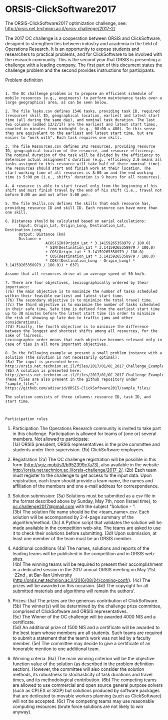 # ORSIS-ClickSoftware2017
The ORSIS-ClickSoftware2017 optimization challenge, see: 
http://orsis.net.technion.ac.il/orsis-challenge/2017-2/

The 2017 OC challenge is a cooperation between ORSIS and ClickSoftware, designed to strengthen ties between industry and academia in the field of Operations Research. It is an opportunity to expose students and researchers to practical problems, and for ClickSoftware to be involved with the research community. This is the second year that ORSIS is presenting a challenge with a leading company. 
The first part of this document states the challenge problem and the second provides instructions for participants.



Problem definition
~~~~~~~~~~~~~~~~~~

1. The OC challenge problem is to propose an efficient schedule of mobile resources (e.g., engineers) to perform maintenance tasks over a large geographical area, as can be seen below. 

2. The file Tasks.csv defines 1546 tasks, providing task ID, required (resource) skill ID, geographical location, earliest and latest start time (all during the same day), and nominal task duration. The last two columns (added 13/2/17) are the earliest and latest start times, counted in minutes from midnight (e.g., 08:00 = 480). In this sense they are equivalent to the earliest and latest start time, but are easier to "work with". Each task requires one skill. 

3. The file Resources.csv defines 242 resources, providing resource ID, geographical location of the resource, and resource efficiency. The nominal duration of the task will be divided by the efficiency to determine actual assignment’s duration (e.g., efficiency 2.0 means all tasks assigned to this resource will take half of their nominal time). The resources should start and finish work at their location. The start working time of all resources is 8:00 am and the end working time is 5:00 pm (i.e., shifts’ duration is 9 hours for all resources). 

4. A resource is able to start travel only from the beginning of his shift and must finish travel by the end of his shift (i.e., travel not before 8:00 am and not after 5:00 pm).

5. The file Skills.csv defines the skills that each resource has, providing resource ID and skill ID. Each resource can have more than one skill.

6. Distances should be calculated based on aerial calculations:
      Input: Origin_Lat, Origin_Long, Destination_Lat, Destination_Long.
      Output: Distance (km)
      Distance = 
                  ACOS(SIN(Origin_Lat * 3.14159265358979 / 180.0)
                  * SIN(Destination_Lat * 3.14159265358979 / 180.0)
                  + COS(Origin_Lat * 3.14159265358979 / 180.0)
                  * COS(Destination_Lat * 3.14159265358979 / 180.0)
                  * COS((Destination_Long - Origin_Long) * 3.14159265358979 / 180.0)) * 6371

Assume that all resources drive at an average speed of 50 km/h. 

7. There are four objectives, lexicographically ordered by their importance: 
(7a) The main objective is to maximize the number of tasks scheduled within their feasible earliest and latest start time. 
(7b) The secondary objective is to minimize the total travel time.
(7c) The third objective is to maximize the number of tasks scheduled in their safe time. Safe time is defined from the earliest start time up to 30 minutes before the latest start time (in order to minimize the risk of showing up late due to traffic jams and other considerations).
(7d) Finally, the fourth objective is to minimize the difference between the longest and shortest shifts among all resources, for the sake of fairness. 
Lexicographic order means that each objective becomes relevant only in case of ties in all more important objectives.  

8. In the following example we present a small problem instance with a solution (the solution is not necessarily optimal).  
(8a) The input is presented here: http://orsis.net.technion.ac.il/files/2017/01/OC_2017_Challenge_Example.zip.
(8b) A solution is presented here: http://orsis.net.technion.ac.il/files/2017/01/OC_2017_Challenge_Example_Solution.zip
These files are also present in the github repository under "sample_files": 
https://github.com/adisarid/ORSIS-ClickSoftware2017/sample_files/

The solution consists of three columns: resource ID, task ID, and start time.



Participation rules
~~~~~~~~~~~~~~~~~~~

1.	Participation 
The Operations Research community is invited to take part in this challenge. Participation is allowed for teams of (one or) several members. 
Not allowed to participate:  
(1a) ORSIS president, ORSIS representatives in the prize committee and students under their supervision. 
(1b) ClickSoftware employees. 

2. Registration 
(2a) The OC challenge registration will be possible in this form (http://sgiz.mobi/s3/b952399c7a73), also available in the website http://orsis.net.technion.ac.il/orsis-challenge/2017-2/. 
(2b)	Each team must register to the challenge to get access to the input data. Upon registration, each team should provide a team name, the names and affiliation of the members and one e-mail address for correspondence. 

3. Solution submission: 
(3a) Solutions must be submitted as a csv file in the format described above by Sunday, May 7th, noon (Israel time), to oc.challenge2017@gmail.com with the subject “Solution - <Team name>”.  
(3b) The solution file name should be the <team_name>.csv. Each solution will be accompanied by 2-4-page summary of the algorithm/method. 
(3c) A Python script that validates the solution will be made available in the competition web-site. The teams are asked to use it to check their solutions before submitting. 
(3d) Upon submission, at least one member of the team must be an ORSIS member. 

4. Additional conditions 
(4a) The names, solutions and reports of the leading teams will be published in the competition and in ORSIS web-sites.  
(4b) The winning teams will be required to present their accomplishment in a dedicated session in the 2017 annual ORSIS meeting on May 21st -22nd , at Bar-Ilan University (http://orsis.net.technion.ac.il/2016/08/24/coming-conf/). 
(4c)	The prizes will be awarded on this occasion. 
(4d)	The copyright for all submitted materials and algorithms will remain the authors’. 

5. Prizes: 
(5a) The prizes are the generous contribution of ClickSoftware. 
(5b) The winner(s) will be determined by the challenge prize committee, comprised of ClickSoftware and ORSIS representatives.  
(5c) The Winner of the OC challenge will be awarded 4000 NIS and a certificate. 	  
(5d) An additional prize of 1500 NIS and a certificate will be awarded to the best team whose members are all students. Such teams are required to submit a statement that the team’s work was not led by a faculty member. 
(5e) The committee may decide to give a certificate of an honorable mention to one additional team. 

6. Winning criteria: 
(6a) The main winning criterion will be the objective function value of the solution (as described in the problem definition section). However, the committee will also consider the solution methods, its robustness to stochasticity of task durations and travel times, and its methodological contribution. 
(6b) The competing teams are allowed to use commercial and open source general purpose solvers (such as CPLEX or SCIP) but solutions produced by software packages that are dedicated to movable workers planning (such as ClickSoftware) will not be accepted. 
(6c) The competing teams may use reasonable computing resources (brute force solutions are not likely to win anyway). 

